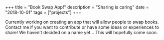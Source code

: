 +++
title = "Book Swap App!"
description = "Sharing is caring"
date = "2018-10-01"
tags = ["projects"]
+++

Currently working on creating an app that will allow people to swap books. 
Contact me if you want to contribute or have some ideas or experiences to share!
We haven't decided on a name yet... This will hopefully come soon. 